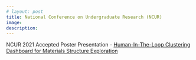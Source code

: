 ```yaml
---
# layout: post
title: National Conference on Undergraduate Research (NCUR)
image: 
description:
---
```

NCUR 2021 Accepted Poster Presentation -  <a href="https://apps.cur.org/ncur2021/search/Display_NCUR.aspx?id=110627">Human-In-The-Loop Clustering Dashboard for Materials Structure Exploration</a>
<!-- split -->
<br>


  
